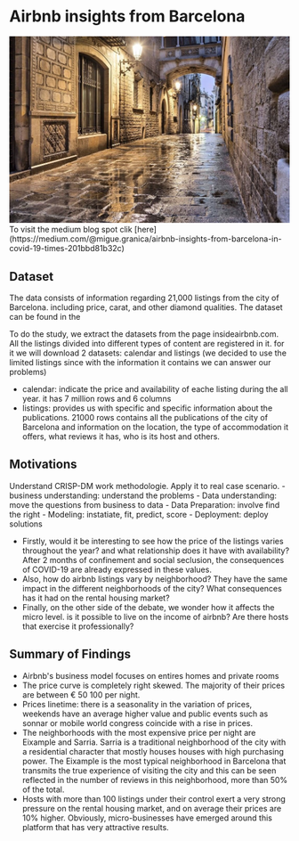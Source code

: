 # Airbnb insights from Barcelona
<img src=jpg\bcn_gotic.jpg>
To visit the medium blog spot clik [here](https://medium.com/@migue.granica/airbnb-insights-from-barcelona-in-covid-19-times-201bbd81b32c)


## Dataset

The data consists of information regarding 21,000 listings from the city of Barcelona.  including
price, carat, and other diamond qualities. The dataset can be found in the

To do the study, we extract the datasets from the page insideairbnb.com. 
All the listings divided into different types of content are registered in it. 
for it we will download 2 datasets: calendar and listings (we decided to use 
the limited listings since with the information it contains we can answer our problems)

- calendar: indicate the price and availability of eache listing during the all year.
it has 7 million rows and 6 columns
- listings: provides us with specific and specific information about the publications. 
21000 rows contains all the publications of the city of Barcelona and information on the location, 
the type of accommodation it offers, what reviews it has, who is its host and others.


## Motivations
Understand CRISP-DM work methodologie. Apply it to real case scenario.
    - business understanding: understand the problems
    - Data understanding: move the questions from business to data
    - Data Preparation: involve find the right 
    - Modeling: instatiate, fit, predict, score
    - Deployment: deploy solutions
    

- Firstly, would it be interesting to see how the price of the listings varies throughout the year? and what relationship does it have with availability? After 2 months of confinement and social seclusion, the consequences of COVID-19 are already expressed in these values. 
- Also, how do airbnb listings vary by neighborhood? They have the same impact in the different neighborhoods of the city? What consequences has it had on the rental housing market?
- Finally, on the other side of the debate, we wonder how it affects the micro level. is it possible to live on the income of airbnb? Are there hosts that exercise it professionally?



## Summary of Findings


- Airbnb's business model focuses on entires homes and private rooms
- The price curve is completely right skewed. The majority of their prices are between € 50 100 per night.
- Prices linetime: there is a seasonality in the variation of prices, weekends have an average higher value and public events such as sonnar or mobile world congress coincide with a rise in prices.
- The neighborhoods with the most expensive price per night are Eixample and Sarria.
Sarria is a traditional neighborhood of the city with a residential character that mostly houses houses with high purchasing power. The Eixample is the most typical neighborhood in Barcelona that transmits the true experience of visiting the city and this can be seen reflected in the number of reviews in this neighborhood, more than 50% of the total.
- Hosts with more than 100 listings under their control exert a very strong pressure on the rental housing market, and on average their prices are 10% higher. Obviously, micro-businesses have emerged around this platform that has very attractive results.
